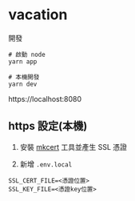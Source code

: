 # vacation

開發

```shell
# 啟動 node
yarn app

# 本機開發
yarn dev
```

https://localhost:8080

## https 設定(本機)

1. 安裝 [mkcert](https://github.com/FiloSottile/mkcert) 工具並產生 SSL 憑證

2. 新增 `.env.local`

```
SSL_CERT_FILE=<憑證位置>
SSL_KEY_FILE=<憑證key位置>
```
